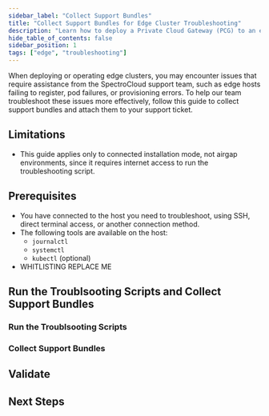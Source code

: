 ```yaml
---
sidebar_label: "Collect Support Bundles"
title: "Collect Support Bundles for Edge Cluster Troubleshooting"
description: "Learn how to deploy a Private Cloud Gateway (PCG) to an existing Kubernetes cluster."
hide_table_of_contents: false
sidebar_position: 1
tags: ["edge", "troubleshooting"]
---
```

When deploying or operating edge clusters, you may encounter issues that require assistance from the SpectroCloud support team, such as edge hosts failing to register, pod failures, or provisioning errors. To help our team troubleshoot these issues more effectively, follow this guide to collect support bundles and attach them to your support ticket.
## Limitations
- This guide applies only to connected installation mode, not airgap environments, since it requires internet access to run the troubleshooting script.
## Prerequisites
- You have connected to the host you need to troubleshoot, using SSH, direct terminal access, or another connection method.
- The following tools are available on the host:
    - `journalctl`
    - `systemctl`
    - `kubectl` (optional)
- WHITLISTING REPLACE ME
## Run the Troublsooting Scripts and Collect Support Bundles
### Run the Troublsooting Scripts
### Collect Support Bundles
## Validate
## Next Steps